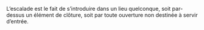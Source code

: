 L’escalade est le fait de s’introduire dans un lieu quelconque, soit par-dessus un élément de clôture, soit par toute ouverture non destinée à servir d’entrée.